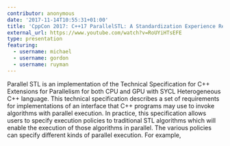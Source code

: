 ```yaml
---
contributor: anonymous
date: '2017-11-14T10:55:31+01:00'
title: 'CppCon 2017: C++17 ParallelSTL: A Standardization Experience Report for CPU and GPU on SYCL'
external_url: https://www.youtube.com/watch?v=RoUYiHTsEFE
type: presentation
featuring:
  - username: michael
  - username: gordon
  - username: ruyman
---
```


Parallel STL is an implementation of the Technical Specification for C++ Extensions for Parallelism for both CPU and GPU
with SYCL Heterogeneous C++ language. This technical specification describes a set of requirements for implementations
of an interface that C++ programs may use to invoke algorithms with parallel execution. In practice, this specification
allows users to specify execution policies to traditional STL algorithms which will enable the execution of those
algorithms in parallel. The various policies can specify different kinds of parallel execution. For example, 
